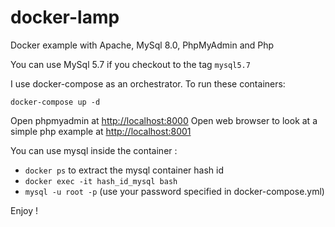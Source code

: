 # docker-lamp

Docker example with Apache, MySql 8.0, PhpMyAdmin and Php

You can use MySql 5.7 if you checkout to the tag `mysql5.7`

I use docker-compose as an orchestrator. To run these containers:

```
docker-compose up -d
```

Open phpmyadmin at [http://localhost:8000](http://localhost:8000)
Open web browser to look at a simple php example at [http://localhost:8001](http://localhost:8001)

You can use mysql inside the container :

- `docker ps` to extract the mysql container hash id 
- `docker exec -it hash_id_mysql bash`
- `mysql -u root -p` (use your password specified in docker-compose.yml)

Enjoy !
